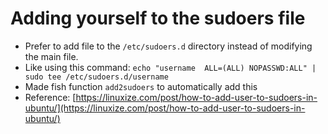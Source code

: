 # Adding yourself to the sudoers file

- Prefer to add file to the `/etc/sudoers.d` directory instead of
  modifying the main file.
- Like using this command: `echo "username  ALL=(ALL) NOPASSWD:ALL" | sudo tee /etc/sudoers.d/username`
- Made fish function `add2sudoers` to automatically add this
- Reference: [https://linuxize.com/post/how-to-add-user-to-sudoers-in-ubuntu/](https://linuxize.com/post/how-to-add-user-to-sudoers-in-ubuntu/)
